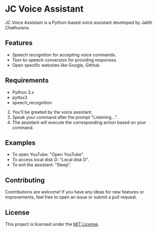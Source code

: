 # JC Voice Assistant

JC Voice Assistant is a Python-based voice assistant developed by Jalith Chathurana.

## Features

- Speech recognition for accepting voice commands.
- Text-to-speech conversion for providing responses.
- Open specific websites like Google, GitHub.

## Requirements

- Python 3.x
- pyttsx3
- speech_recognition


2. You'll be greeted by the voice assistant.
3. Speak your command after the prompt "Listening...".
4. The assistant will execute the corresponding action based on your command.

## Examples

- To open YouTube: "Open YouTube".
- To access local disk D: "Local disk D".
- To exit the assistant: "Sleep".

## Contributing

Contributions are welcome! If you have any ideas for new features or improvements, feel free to open an issue or submit a pull request.

## License

This project is licensed under the [MIT License](LICENSE).
